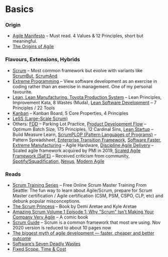 # Basics
### Origin
- [Agile Manifesto](https://agilemanifesto.org/) – Must read. 4 Values & 12 Principles, short but meaningful.
- [The Origins of Agile](https://svpg.com/the-origins-of-agile/)

### Flavours, Extensions, Hybrids
- [Scrum](https://www.scrum.org/) – Most common framework but evolve with variants like [ScrumBut](https://www.scrum.org/resources/what-scrumbut), [ScrumAnd](https://www.scrum.org/resources/blog/scrumand-stance-requires-thought-and-discipline-0)
- [Extreme Programming](http://www.extremeprogramming.org/) – View software development as an exercise in coding rather than an exercise in management. One of my personal favourite.
- [Lean, Lean Manufacturing, Toyota Production System](https://www.lean.org/) – Lean Principles, Improvement Kata, 8 Wastes (Muda), [Lean Software Development](http://www.poppendieck.com/) – 7 Principles / 22 Tools
- [Kanban](https://djaa.com/) – Kanban Board, 5 Core Properties, 4 Principles
- [LeSS (Large-Scale Scrum)](https://less.works/)
- Others: [FDD](http://www.featuredrivendevelopment.com/) – Parking Lot Practice, [Product Development Flow](http://lpd2.com/) – Optimum Batch Size, 175 Principles, 12 Cardinal Sins, [Lean Startup](http://theleanstartup.com/) – Build Measure Learn, [ScrumPLOP (Pattern Languages of Programs)](https://www.scrumplop.org/) – Pattern Spreadsheet, [Enterprise Transition Framework](https://www.youtube.com/watch?v=IrcSzVZRv8M), [Software Faster](https://dannorth.net/), [Extreme Manufacturing](https://dannorth.net/) – Agile Hardware, [Discipline Agile Delivery](https://www.pmi.org/disciplined-agile) – Scaled agile framework acquired by PMI in 2019, [Scaled Agile Framework (SaFE)](https://www.scaledagileframework.com/) – Received criticism from community, [Spotify/Squadification](https://labs.spotify.com/), [Nexus](https://scrum.org/nexus), [Modern Agile](https://modernagile.org/)

### Reads
- [Scrum Training Series](https://scrumtrainingseries.com) – Free Online Scrum Master Training From Seattle: The fun way to learn about Agile/Scrum, prepare for Scrum Master certification / Agile certification (CSM, PSM, CSPO, CLP, etc) and debunk popular misconceptions.
- [The Scrum Princess](https://issuu.com/demiaretae/docs/scrum_princess_interior) – Book by Demi Aretae and Kyle Aretae
- [Amazing Scrum Volume 1 Episode 1: Why "Scrum" Isn't Making Your Company Very Agile](https://seattlescrum.com/downloads/Why-Scrum-Isnt-Making-Your-Company-Very-Agile-v2.pdf) – A comic book
- [Scrum Guide](https://scrumguides.org/scrum-guide.html) – Scrum is a common framework that most are using. Nov 2020 version is reduced to about 10 pages now
- [The biggest myth of agile development — faster, cheaper and better outcome](https://medium.com/singapore-gds/the-biggest-myth-of-agile-development-faster-cheaper-and-better-outcome-27c20a95978c)
- [Software’s Seven Deadly Wastes](https://hackernoon.com/softwares-seven-deadly-wastes-8a88360d7027)
- [Fixed Scope, Time & Cost](https://crunchtech.medium.com/fixed-scope-time-cost-469b801282d4)
